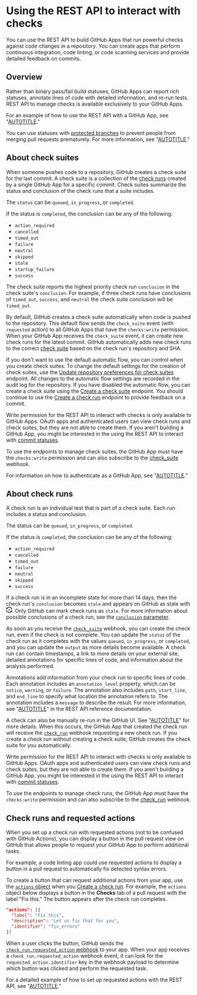 # Using the REST API to interact with checks

You can use the REST API to build GitHub Apps that run powerful checks against code changes in a repository. You can create apps that perform continuous integration, code linting, or code scanning services and provide detailed feedback on commits.

## Overview

Rather than binary pass/fail build statuses, GitHub Apps can report rich statuses, annotate lines of code with detailed information, and re-run tests. REST API to manage checks is available exclusively to your GitHub Apps.

For an example of how to use the REST API with a GitHub App, see "[AUTOTITLE](/apps/creating-github-apps/guides/creating-ci-tests-with-the-checks-api)."

You can use statuses with [protected branches](/rest/repos#branches) to prevent people from merging pull requests prematurely. For more information, see "[AUTOTITLE](/repositories/configuring-branches-and-merges-in-your-repository/managing-protected-branches/about-protected-branches#require-status-checks-before-merging)."

## About check suites

When someone pushes code to a repository, GitHub creates a check suite for the last commit. A check suite is a collection of the [check runs](/rest/checks#check-runs) created by a single GitHub App for a specific commit. Check suites summarize the status and conclusion of the check runs that a suite includes.

The `status` can be `queued`, `in_progress`, or `completed`.

If the status is `completed`, the conclusion can be any of the following:
- `action_required`
- `cancelled`
- `timed_out`
- `failure`
- `neutral`
- `skipped`
- `stale`
- `startup_failure`
- `success`

The check suite reports the highest priority check run `conclusion` in the check suite's `conclusion`. For example, if three check runs have conclusions of `timed_out`, `success`, and `neutral` the check suite conclusion will be `timed_out`.

By default, GitHub creates a check suite automatically when code is pushed to the repository. This default flow sends the `check_suite` event (with `requested` action) to all GitHub Apps that have the `checks:write` permission. When your GitHub App receives the `check_suite` event, it can create new check runs for the latest commit. GitHub automatically adds new check runs to the correct [check suite](/rest/checks#check-suites) based on the check run's repository and SHA.

If you don't want to use the default automatic flow, you can control when you create check suites. To change the default settings for the creation of check suites, use the [Update repository preferences for check suites](/rest/checks#update-repository-preferences-for-check-suites) endpoint. All changes to the automatic flow settings are recorded in the audit log for the repository. If you have disabled the automatic flow, you can create a check suite using the [Create a check suite](/rest/checks#create-a-check-suite) endpoint. You should continue to use the [Create a check run](/rest/checks#create-a-check-run) endpoint to provide feedback on a commit.

Write permission for the REST API to interact with checks is only available to GitHub Apps. OAuth apps and authenticated users can view check runs and check suites, but they are not able to create them. If you aren't building a GitHub App, you might be interested in the using the REST API to interact with [commit statuses](/rest/commits#commit-statuses).

To use the endpoints to manage check suites, the GitHub App must have the `checks:write` permission and can also subscribe to the [check_suite](/webhooks-and-events/webhooks/webhook-events-and-payloads#check_suite) webhook.

For information on how to authenticate as a GitHub App, see "[AUTOTITLE](/apps/creating-github-apps/authenticating-with-a-github-app/about-authentication-with-a-github-app)."

## About check runs

A check run is an individual test that is part of a check suite. Each run includes a status and conclusion.

The status can be  `queued`, `in_progress`, or `completed`.

If the status is `completed`, the conclusion can be any of the following:
- `action_required`
- `cancelled`
- `timed_out`
- `failure`
- `neutral`
- `skipped`
- `success`

If a check run is in an incomplete state for more than 14 days, then the check run's `conclusion` becomes `stale` and appears on GitHub as stale with <svg version="1.1" width="16" height="16" viewBox="0 0 16 16" class="octicon octicon-issue-reopened" aria-label="The issue-reopened icon" role="img"><path d="M5.029 2.217a6.5 6.5 0 0 1 9.437 5.11.75.75 0 1 0 1.492-.154 8 8 0 0 0-14.315-4.03L.427 1.927A.25.25 0 0 0 0 2.104V5.75A.25.25 0 0 0 .25 6h3.646a.25.25 0 0 0 .177-.427L2.715 4.215a6.491 6.491 0 0 1 2.314-1.998ZM1.262 8.169a.75.75 0 0 0-1.22.658 8.001 8.001 0 0 0 14.315 4.03l1.216 1.216a.25.25 0 0 0 .427-.177V10.25a.25.25 0 0 0-.25-.25h-3.646a.25.25 0 0 0-.177.427l1.358 1.358a6.501 6.501 0 0 1-11.751-3.11.75.75 0 0 0-.272-.506Z"></path><path d="M9.06 9.06a1.5 1.5 0 1 1-2.12-2.12 1.5 1.5 0 0 1 2.12 2.12Z"></path></svg>. Only GitHub can mark check runs as `stale`. For more information about possible conclusions of a check run, see the [`conclusion` parameter](/rest/checks#create-a-check-run--parameters).

As soon as you receive the [`check_suite`](/webhooks-and-events/webhooks/webhook-events-and-payloads#check_suite) webhook, you can create the check run, even if the check is not complete. You can update the `status` of the check run as it completes with the values `queued`, `in_progress`, or `completed`, and you can update the `output` as more details become available. A check run can contain timestamps, a link to more details on your external site, detailed annotations for specific lines of code, and information about the analysis performed.

Annotations add information from your check run to specific lines of code. Each annotation includes an `annotation_level` property, which can be `notice`, `warning`, or `failure`. The annotation also includes `path`, `start_line`, and `end_line` to specify what location the annotation refers to. The annotation includes a `message` to describe the result. For more information, see "[AUTOTITLE](/rest/checks/runs)" in the REST API reference documentation.

A check can also be manually re-run in the GitHub UI. See "[AUTOTITLE](/pull-requests/collaborating-with-pull-requests/collaborating-on-repositories-with-code-quality-features/about-status-checks#checks)" for more details. When this occurs, the GitHub App that created the check run will receive the [`check_run`](/webhooks-and-events/webhooks/webhook-events-and-payloads#check_run) webhook requesting a new check run. If you create a check run without creating a check suite, GitHub creates the check suite for you automatically.

Write permission for the REST API to interact with checks is only available to GitHub Apps. OAuth apps and authenticated users can view check runs and check suites, but they are not able to create them. If you aren't building a GitHub App, you might be interested in the using the REST API to interact with [commit statuses](/rest/commits#commit-statuses).

To use the endpoints to manage check runs, the GitHub App must have the `checks:write` permission and can also subscribe to the [check_run](/webhooks-and-events/webhooks/webhook-events-and-payloads#check_run) webhook.

## Check runs and requested actions

When you set up a check run with requested actions (not to be confused with GitHub Actions), you can display a button in the pull request view on GitHub that allows people to request your GitHub App to perform additional tasks.

For example, a code linting app could use requested actions to display a button in a pull request to automatically fix detected syntax errors.

To create a button that can request additional actions from your app, use the [`actions` object](/rest/checks#create-a-check-run--parameters) when you [Create a check run](/rest/checks#create-a-check-run). For example, the `actions` object below displays a button in the **Checks** tab of a pull request with the label "Fix this." The button appears after the check run completes.

```json
"actions": [{
  "label": "Fix this",
  "description": "Let us fix that for you",
  "identifier": "fix_errors"
}]
```

When a user clicks the button, GitHub sends the [`check_run.requested_action` webhook](/webhooks-and-events/webhooks/webhook-events-and-payloads#check_run) to your app. When your app receives a `check_run.requested_action` webhook event, it can look for the `requested_action.identifier` key in the webhook payload to determine which button was clicked and perform the requested task.

For a detailed example of how to set up requested actions with the REST API, see "[AUTOTITLE](/apps/creating-github-apps/guides/creating-ci-tests-with-the-checks-api#part-2-creating-the-octo-rubocop-ci-test)."

